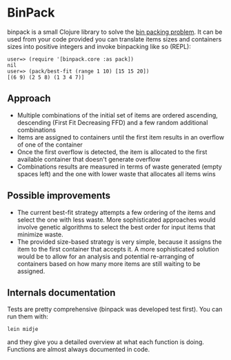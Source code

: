 # BinPack

binpack is a small Clojure library to solve the [bin packing problem](http://en.wikipedia.org/wiki/Bin_packing_problem). It can be used from your code provided you can translate items sizes and containers sizes into positive integers and invoke binpacking like so (REPL):

    user=> (require '[binpack.core :as pack])
    nil
    user=> (pack/best-fit (range 1 10) [15 15 20])
    [(6 9) (2 5 8) (1 3 4 7)]

## Approach

* Multiple combinations of the initial set of items are ordered ascending, descending (First Fit Decreasing FFD) and a few random additional combinations
* Items are assigned to containers until the first item results in an overflow of one of the container
* Once the first overflow is detected, the item is allocated to the first available container that doesn't generate overflow
* Combinations results are measured in terms of waste generated (empty spaces left) and the one with lower waste that allocates all items wins

## Possible improvements

* The current best-fit strategy attempts a few ordering of the items and select the one with less waste. More sophisticated approaches would involve genetic algorithms to select the best order for input items that minimize waste.
* The provided size-based strategy is very simple, because it assigns the item to the first container that accepts it. A more sophisticated solution would be to allow for an analysis and potential re-arranging of containers based on how many more items are still waiting to be assigned.

## Internals documentation

Tests are pretty comprehensive (binpack was developed test first). You can run them with:

    lein midje

and they give you a detailed overview at what each function is doing. Functions are almost always documented in code.
